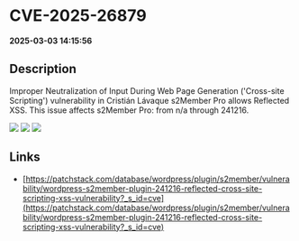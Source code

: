 # CVE-2025-26879

**2025-03-03 14:15:56**

## Description
Improper Neutralization of Input During Web Page Generation ('Cross-site Scripting') vulnerability in Cristián Lávaque s2Member Pro allows Reflected XSS. This issue affects s2Member Pro: from n/a through 241216.

![](https://img.shields.io/static/v1?label=Score&message=7.1&color=red)
![](https://img.shields.io/static/v1?label=Severity&message=HIGH&color=red)
![](https://img.shields.io/static/v1?label=CWE&message=XSS&color=green)

## Links
- [https://patchstack.com/database/wordpress/plugin/s2member/vulnerability/wordpress-s2member-plugin-241216-reflected-cross-site-scripting-xss-vulnerability?_s_id=cve](https://patchstack.com/database/wordpress/plugin/s2member/vulnerability/wordpress-s2member-plugin-241216-reflected-cross-site-scripting-xss-vulnerability?_s_id=cve)
